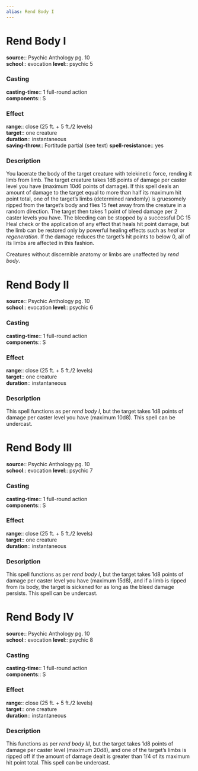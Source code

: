 ```yaml
---
alias: Rend Body I
---
```


# Rend Body I 

**source**:: Psychic Anthology pg. 10  
**school**:: evocation
**level**:: psychic 5

### Casting 

**casting-time**:: 1 full-round action  
**components**:: S

### Effect 

**range**:: close (25 ft. + 5 ft./2 levels)  
**target**:: one creature  
**duration**:: instantaneous  
**saving-throw**:: Fortitude partial (see text)
**spell-resistance**:: yes

### Description 

You lacerate the body of the target creature with telekinetic force, rending it limb from limb. The target creature takes 1d6 points of damage per caster level you have (maximum 10d6 points of damage). If this spell deals an amount of damage to the target equal to more than half its maximum hit point total, one of the target’s limbs (determined randomly) is gruesomely ripped from the target’s body and flies 15 feet away from the creature in a random direction. The target then takes 1 point of bleed damage per 2 caster levels you have. The bleeding can be stopped by a successful DC 15 Heal check or the application of any effect that heals hit point damage, but the limb can be restored only by powerful healing effects such as *heal* or *regeneration*. If the damage reduces the target’s hit points to below 0, all of its limbs are affected in this fashion.  
  
Creatures without discernible anatomy or limbs are unaffected by *rend body*.

# Rend Body II 

**source**:: Psychic Anthology pg. 10  
**school**:: evocation
**level**:: psychic 6

### Casting 

**casting-time**:: 1 full-round action  
**components**:: S

### Effect 

**range**:: close (25 ft. + 5 ft./2 levels)  
**target**:: one creature  
**duration**:: instantaneous

### Description 

This spell functions as per *rend body I*, but the target takes 1d8 points of damage per caster level you have (maximum 10d8). This spell can be undercast.

# Rend Body III 

**source**:: Psychic Anthology pg. 10  
**school**:: evocation
**level**:: psychic 7

### Casting 

**casting-time**:: 1 full-round action  
**components**:: S

### Effect 

**range**:: close (25 ft. + 5 ft./2 levels)  
**target**:: one creature  
**duration**:: instantaneous

### Description 

This spell functions as per *rend body I*, but the target takes 1d8 points of damage per caster level you have (maximum 15d8), and if a limb is ripped from its body, the target is sickened for as long as the bleed damage persists. This spell can be undercast.

# Rend Body IV 

**source**:: Psychic Anthology pg. 10  
**school**:: evocation
**level**:: psychic 8

### Casting 

**casting-time**:: 1 full-round action  
**components**:: S

### Effect 

**range**:: close (25 ft. + 5 ft./2 levels)  
**target**:: one creature  
**duration**:: instantaneous

### Description 

This functions as per *rend body III*, but the target takes 1d8 points of damage per caster level (maximum 20d8), and one of the target’s limbs is ripped off if the amount of damage dealt is greater than 1/4 of its maximum hit point total. This spell can be undercast.
